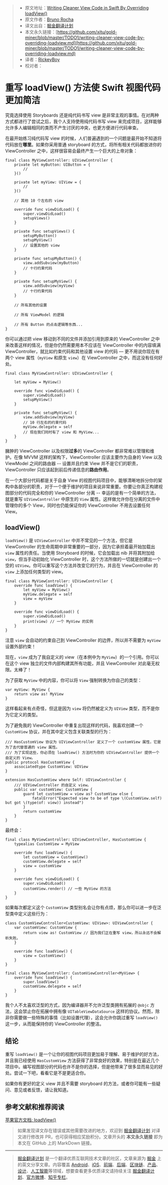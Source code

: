 > * 原文地址：[Writing Cleaner View Code in Swift By Overriding loadView()](https://swiftrocks.com/writing-cleaner-view-code-by-overriding-loadview.html)
> * 原文作者：[Bruno Rocha](https://bit.ly/2IY5F4Y)
> * 译文出自：[掘金翻译计划](https://github.com/xitu/gold-miner)
> * 本文永久链接：[https://github.com/xitu/gold-miner/blob/master/TODO1/writing-cleaner-view-code-by-overriding-loadview.md](https://github.com/xitu/gold-miner/blob/master/TODO1/writing-cleaner-view-code-by-overriding-loadview.md)
> * 译者：[RickeyBoy](https://github.com/RickeyBoy)
> * 校对者：

# 重写 loadView() 方法使 Swift 视图代码更加简洁

究竟选择使用 Storyboards 还是纯代码书写 view 是非常主观的事情。在对两种方式都进行了尝试之后，我个人支持使用纯代码书写 view 来完成项目，这样能够允许多人编辑相同的类而不产生讨厌的冲突，也更方便进行代码审查。

在最开始练习纯代码写 view 的时候，人们普遍遇到的一个问题是最开始不知道将代码放在**哪里**。如果你采用普通 storyboard 的方式，将所有相关代码都放进你的 ViewController 之中，这样很容易会最终产生一个巨大的上帝对象：


```
final class MyViewController: UIViewController {
    private let myButton: UIButton = {
    	//
    }()
  
  	private let myView: UIView = {
    	//
    }()
  
  	// 其他 10 个左右的 view
  
  	override func viewDidLoad() {
        super.viewDidLoad()
      	setupViews()
    }
  
  	private func setupViews() {
    	setupMyButton()
      	setupMyView()
      	// 设置其他的 view
    }
  
  	private func setupMyButton() {
  	    view.addSubview(myButton)
    	// 十行约束代码
    }
  
    private func setupMyView() {
  	    view.addSubview(myView)
    	// 十行约束代码
    }
  
  	// 所有其他的设置
  
  	// 所有 ViewModel 的逻辑
  
  	// 所有 Button 的点击逻辑等东西...
}
```

你可以通过把 view 移动到不同的文件并添加引用到原来的 ViewController 之中来改善这样的情况，但是你仍然需要用本不应该在 ViewController 中的内容填满 ViewController，就比如约束代码和其他设置 view 的代码 — 更不用说你现在有两个 view 属性（`myView` 和原生 `view`）在 ViewController 之中，而这没有任何好处。

```
final class MyViewController: UIViewController {
    
	let myView = MyView()
  
  	override func viewDidLoad() {
        super.viewDidLoad()
      	setupMyView()
    }
  
  	private func setupMyView() {
  	    view.addSubview(myView)
    	// 10 行左右的约束代码
    	myView.delegate = self
    	// 现在我们同时有了 view 和 MyView...
    }
}
```

臃肿的 ViewController 以及权限**过多**的 ViewController 都非常难以管理和维护。在像 MVVM 这样的架构下，ViewController 应该主要作为自身的 View 以及 ViewModel 之间的路由器 -- 设置并且约束 View 并不是它们的职责，ViewController 只应该起到前后传递信息的**路由作用**。

在一个大部分代码都是关于自身 View 的视图代码项目中，能够清晰地拆分你的架构中各部分的职责，对于一个便于维护的项目来说非常重要。你要让你真正构建视图部分的代码完全和你的 ViewController 分离 -- 幸运的是有一个简单的方法，就是重写 `UIViewController` 中原生的 `View` 属性。这样做允许你在分离的文件中管理你的多个 View，同时也仍能保证你的 ViewController 不用去设置任何 View。

## loadView()

`loadView()` 是 `UIViewController` 中并不常见的一个方法，但它是 ViewController 的生命周期中非常重要的一部分，因为它承担着最开始加载出 `view` 属性的责任。当使用 Storyboard 的时候，它会加载出 nib 并将其附加给 `view`，但当手动初始化 ViewController 时，这个方法所做的一切就是创建出一个空的 `UIView`。你可以重写这个方法并改变它的行为，并且在 ViewController 的 `view` 上添加任何类型的 view。

```
final class MyViewController: UIViewController {
	override func loadView() {
	    let myView = MyView()
	    myView.delegate = self
        view = myView
    }

    override func viewDidLoad() {
        super.viewDidLoad()
		print(view) // 一个 MyView 的实例
	}
}
```

注意 `view` 会自动的约束自己到 ViewController 的边界，所以并不需要为 `myView` 设置外部约束！

现在，`view` 成为了我自定义的 view（在本例中为 `MyView`）的一个引用。你可以在这个 view 独立的文件内部构建其所有功能，并且 ViewController 对此毫无权限。太棒了！

为了获取 `MyView` 中的内容，你可以将 `View` 强制转换为你自己的类型：

```
var myView: MyView {
    return view as! MyView
}
```

这样看起来有点奇怪，但这是因为 `view` 将仍然被定义为 `UIView` 类型，而不是你为它定义的类型。

为了避免我的 ViewController 中重复出现这样的代码，我喜欢创建一个 `CustomView` 协议，并在其中定义包含关联类型的行为：

```
/// HasCustomView 协议为 UIViewController 定义了一个 customView 属性，它是为了去代替普通的 view 属性。
/// 为了实现这些，你必须在 loadView() 方法时为你的 UIViewController 提供一个自定义的 View。
public protocol HasCustomView {
    associatedtype CustomView: UIView
}

extension HasCustomView where Self: UIViewController {
    /// UIViewController 的自定义 view。
    public var customView: CustomView {
        guard let customView = view as? CustomView else {
            fatalError("Expected view to be of type \(CustomView.self) but got \(type(of: view)) instead")
        }
        return customView
    }
}
```

最终会：

```
final class MyViewController: UIViewController, HasCustomView {
	typealias CustomView = MyView

	override func loadView() {
	    let customView = CustomView()
	    customView.delegate = self
        view = customView
    }

    override func viewDidLoad() {
    	super.viewDidLoad()
    	customView.render() // 一些 MyView 的方法
	}
}
```

如果每次都定义这个 `CustomView` 类型别名会让你有点烦，那么你可以进一步在泛型类中定义这些行为：

```
class CustomViewController<CustomView: UIView>: UIViewController {
    var customView: CustomView {
        return view as! CustomView // 因为我们正在重写 view，所以永远不会解析失败。
    }

    override func loadView() {
        view = CustomView()
    }
}

final class MyViewController: CustomViewController<MyView> {
	override func loadView() {
		super.loadView()
	    customView.delegate = self
    }
}
```

我个人不太喜欢泛型的方式，因为编译器并不允许泛型类拥有拓展的 `@objc` 方法，这会禁止你在拓展中拥有像 `UITableViewDataSource` 这样的协议。然而，除非你需要做一些特殊的事情（比如设置代理），这会允许你跳过重写 `loadView()` 这一步，从而能保持你的 ViewController 的整洁。

## 结论

重写 `loadView()` 是一个让你的视图代码项目更加易于理解、易于维护的好方法，并且我已经使用 `HasCustomView` 方法获得了非常良好的效果，特别是在最近几个项目中。编写视图部分的代码也许不是你的选择，但是他带来了很多显而易见的好处。尝试一下吧，看看它是不是更适合你。

如果你有更好的定义 view 并且不需要 storyboard 的方法，或者你可能有一些疑问、意见或者反馈，请让我知道。

## 参考文献和推荐阅读

[苹果官方文档: loadView()](https://developer.apple.com/documentation/uikit/uiviewcontroller/1621454-loadview)

> 如果发现译文存在错误或其他需要改进的地方，欢迎到 [掘金翻译计划](https://github.com/xitu/gold-miner) 对译文进行修改并 PR，也可获得相应奖励积分。文章开头的 **本文永久链接** 即为本文在 GitHub 上的 MarkDown 链接。

---

> [掘金翻译计划](https://github.com/xitu/gold-miner) 是一个翻译优质互联网技术文章的社区，文章来源为 [掘金](https://juejin.im) 上的英文分享文章。内容覆盖 [Android](https://github.com/xitu/gold-miner#android)、[iOS](https://github.com/xitu/gold-miner#ios)、[前端](https://github.com/xitu/gold-miner#前端)、[后端](https://github.com/xitu/gold-miner#后端)、[区块链](https://github.com/xitu/gold-miner#区块链)、[产品](https://github.com/xitu/gold-miner#产品)、[设计](https://github.com/xitu/gold-miner#设计)、[人工智能](https://github.com/xitu/gold-miner#人工智能)等领域，想要查看更多优质译文请持续关注 [掘金翻译计划](https://github.com/xitu/gold-miner)、[官方微博](http://weibo.com/juejinfanyi)、[知乎专栏](https://zhuanlan.zhihu.com/juejinfanyi)。
